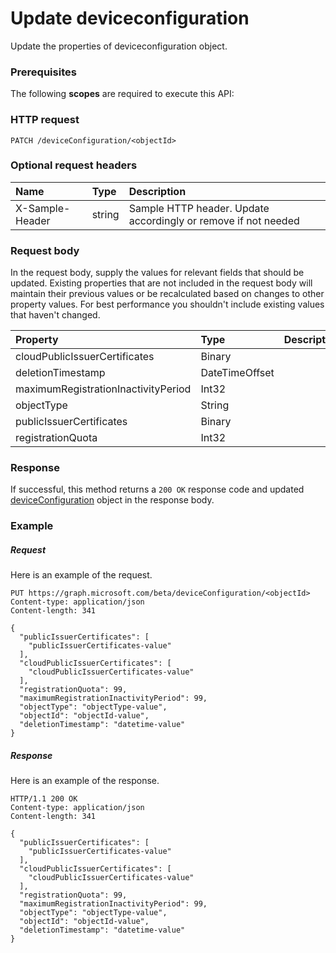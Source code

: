# Update deviceconfiguration

Update the properties of deviceconfiguration object.
### Prerequisites
The following **scopes** are required to execute this API: 
### HTTP request
<!-- { "blockType": "ignored" } -->
```http
PATCH /deviceConfiguration/<objectId>
```
### Optional request headers
| Name       | Type | Description|
|:-----------|:------|:----------|
| X-Sample-Header  | string  | Sample HTTP header. Update accordingly or remove if not needed|

### Request body
In the request body, supply the values for relevant fields that should be updated. Existing properties that are not included in the request body will maintain their previous values or be recalculated based on changes to other property values. For best performance you shouldn't include existing values that haven't changed.

| Property	   | Type	|Description|
|:---------------|:--------|:----------|
|cloudPublicIssuerCertificates|Binary||
|deletionTimestamp|DateTimeOffset||
|maximumRegistrationInactivityPeriod|Int32||
|objectType|String||
|publicIssuerCertificates|Binary||
|registrationQuota|Int32||

### Response
If successful, this method returns a `200 OK` response code and updated [deviceConfiguration](../resources/deviceconfiguration.md) object in the response body.
### Example
##### Request
Here is an example of the request.
<!-- {
  "blockType": "request",
  "name": "update_deviceconfiguration"
}-->
```http
PUT https://graph.microsoft.com/beta/deviceConfiguration/<objectId>
Content-type: application/json
Content-length: 341

{
  "publicIssuerCertificates": [
    "publicIssuerCertificates-value"
  ],
  "cloudPublicIssuerCertificates": [
    "cloudPublicIssuerCertificates-value"
  ],
  "registrationQuota": 99,
  "maximumRegistrationInactivityPeriod": 99,
  "objectType": "objectType-value",
  "objectId": "objectId-value",
  "deletionTimestamp": "datetime-value"
}
```
##### Response
Here is an example of the response.
<!-- {
  "blockType": "response",
  "truncated": false,
  "@odata.type": "microsoft.graph.deviceconfiguration"
} -->
```http
HTTP/1.1 200 OK
Content-type: application/json
Content-length: 341

{
  "publicIssuerCertificates": [
    "publicIssuerCertificates-value"
  ],
  "cloudPublicIssuerCertificates": [
    "cloudPublicIssuerCertificates-value"
  ],
  "registrationQuota": 99,
  "maximumRegistrationInactivityPeriod": 99,
  "objectType": "objectType-value",
  "objectId": "objectId-value",
  "deletionTimestamp": "datetime-value"
}
```

<!-- uuid: 8fcb5dbc-d5aa-4681-8e31-b001d5168d79
2015-10-25 14:57:30 UTC -->
<!-- {
  "type": "#page.annotation",
  "description": "Update deviceconfiguration",
  "keywords": "",
  "section": "documentation",
  "tocPath": ""
}-->